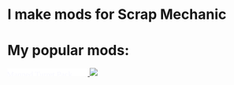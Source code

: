 # I make mods for Scrap Mechanic

# My popular mods:
<div>
        <div width="350">
                <a href="https://github.com/Vajdani/SM-Manned-Turret-Pack" target="_blank">
                        <img src="manned_turret_left.svg">
                </a>
                <a href="https://steamcommunity.com/sharedfiles/filedetails/?id=3107290429" target="_blank" width="250">
                        <img src="manned_turret_right.svg">
                </a>
        </div>
        <!-- <a href="https://github.com/Vajdani/SM-Laser-Tools">
                <img src="https://store.fastly.steamstatic.com/public/shared/images/header/logo_steam.svg?t=962016" width="250">
                <a href="https://steamcommunity.com/sharedfiles/filedetails/?id=2843905833">
                        <img src="https://github.com/Vajdani/SM-Laser-Tools/blob/main/preview.jpg" width="250">
                </a>
        </a>
        <a href="https://github.com/RaftMechanic/Raft-Mechanic-Game-Mode">
                <img src="https://store.fastly.steamstatic.com/public/shared/images/header/logo_steam.svg?t=962016" width="250">
                <a href="https://steamcommunity.com/sharedfiles/filedetails/?id=2807590049">
                        <img src="https://github.com/RaftMechanic/Raft-Mechanic-Game-Mode/blob/main/preview.jpg" width="250">
                </a>
        </a> -->
</div>
